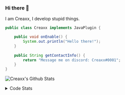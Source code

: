 ### Hi there 👋

I am Creaxx, I develop stupid things. 

```java
public class Creaxx implements JavaPlugin {

    public void onEnable() {
        System.out.println("Hello there!");
    }
    
    public String getContactInfo() {
        return "Message me on discord: Creaxx#0001";
    }
}
```

![Creaxx's Github Stats](https://github-readme-stats.vercel.app/api?username=CreaxxOG&show_icons=true&theme=dark&count_private=true)

<details>
  <summary>Code Stats</summary>

<!--START_SECTION:waka-->
![Code Time](http://img.shields.io/badge/Code%20Time-1%2C005%20hrs%209%20mins-blue)

![Lines of code](https://img.shields.io/badge/From%20Hello%20World%20I%27ve%20Written-170%20lines%20of%20code-blue)

**🐱 My GitHub Data** 

> 🏆 832 Contributions in the Year 2022
 > 
> 📦 66.1 kB Used in GitHub's Storage 
 > 
> 🚫 Not Opted to Hire
 > 
> 📜 4 Public Repositories 
 > 
> 🔑 2 Private Repositories  
 > 
**I'm an Early 🐤** 

```text
🌞 Morning    35 commits     █░░░░░░░░░░░░░░░░░░░░░░░░   6.49% 
🌆 Daytime    269 commits    ████████████░░░░░░░░░░░░░   49.91% 
🌃 Evening    222 commits    ██████████░░░░░░░░░░░░░░░   41.19% 
🌙 Night      13 commits     ░░░░░░░░░░░░░░░░░░░░░░░░░   2.41%

```
📅 **I'm Most Productive on Saturday** 

```text
Monday       52 commits     ██░░░░░░░░░░░░░░░░░░░░░░░   9.65% 
Tuesday      53 commits     ██░░░░░░░░░░░░░░░░░░░░░░░   9.83% 
Wednesday    67 commits     ███░░░░░░░░░░░░░░░░░░░░░░   12.43% 
Thursday     75 commits     ███░░░░░░░░░░░░░░░░░░░░░░   13.91% 
Friday       49 commits     ██░░░░░░░░░░░░░░░░░░░░░░░   9.09% 
Saturday     156 commits    ███████░░░░░░░░░░░░░░░░░░   28.94% 
Sunday       87 commits     ████░░░░░░░░░░░░░░░░░░░░░   16.14%

```


📊 **This Week I Spent My Time On** 

```text
💬 Programming Languages: 
Java                     6 hrs 57 mins       ██████████████████████░░░   90.35% 
XML                      33 mins             █░░░░░░░░░░░░░░░░░░░░░░░░   7.19% 
GitIgnore file           9 mins              ░░░░░░░░░░░░░░░░░░░░░░░░░   2.12% 
YAML                     1 min               ░░░░░░░░░░░░░░░░░░░░░░░░░   0.25% 
Markdown                 0 secs              ░░░░░░░░░░░░░░░░░░░░░░░░░   0.08%

🔥 Editors: 
IntelliJ                 7 hrs 42 mins       █████████████████████████   100.0%

```

**I Mostly Code in Java** 

```text
Java                     6 repos             ███████████████░░░░░░░░░░   60.0% 
Kotlin                   3 repos             ███████░░░░░░░░░░░░░░░░░░   30.0% 
EJS                      1 repo              ██░░░░░░░░░░░░░░░░░░░░░░░   10.0%

```



 Last Updated on 06/12/2022 12:41:04 UTC
<!--END_SECTION:waka-->
</details>
